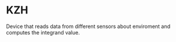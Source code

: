 # KZH
Device that reads data from different sensors about enviroment and computes the integrand value.

